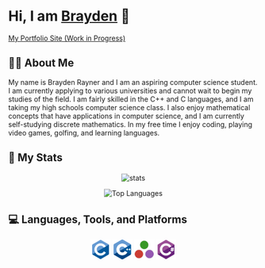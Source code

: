 <h1>Hi, I am <a href="https://bcer-dev.github.io">Brayden</a> 👋</h1>
<a href="https://bcer-dev.github.io">My Portfolio Site (Work in Progress)</a>

## 👨‍💻 About Me
My name is Brayden Rayner and I am an aspiring computer science student. I am currently applying to various universities and cannot wait to begin my studies of the field. I am fairly skilled in the C++ and C languages, and I am taking my high schools computer science class. I also enjoy mathematical concepts that have applications in computer science, and I am currently self-studying discrete mathematics. In my free time I enjoy coding, playing video games, golfing, and learning languages.

## 💪 My Stats
<div>
    <p align="center" style="margin-top: 20px;">
        <img align="" src="https://github-readme-stats.vercel.app/api?username=bcer-dev&show_icons=true&theme=gruvbox" alt="stats"/>
    </p>
    <p align="center">
        <img src="https://github-readme-stats.vercel.app/api/top-langs/?username=bcer-dev&langs_count=5&theme=gruvbox&layout=compactgithub-readme-stats" alt="Top Languages"/>
    </p>
</div>

## 💻 Languages, Tools, and Platforms
<div>
  <p align="center" style="margin-top: 20px;">
    <img src="https://github.com/devicons/devicon/blob/master/icons/c/c-original.svg" width="40" height="40" alt="C"/>
    <img src="https://github.com/devicons/devicon/blob/master/icons/cplusplus/cplusplus-original.svg" width="40" height="40" alt="C++"/>
    <img src="https://github.com/devicons/devicon/blob/master/icons/julia/julia-original.svg" width="40" height="40" alt="Julia"/>
    <img src="https://github.com/devicons/devicon/blob/master/icons/csharp/csharp-original.svg" width="40" height="40" alt="C#"/>
  </p>
</div>
